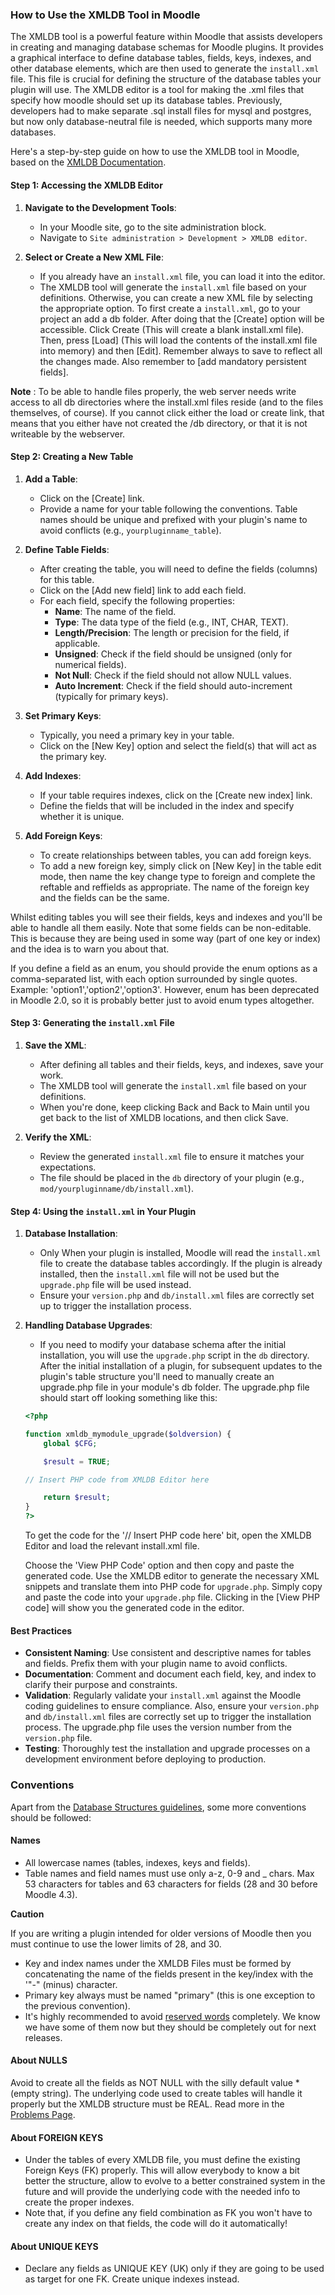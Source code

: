 ### How to Use the XMLDB Tool in Moodle

The XMLDB tool is a powerful feature within Moodle that assists developers in creating and managing database schemas for Moodle plugins. It provides a graphical interface to define database tables, fields, keys, indexes, and other database elements, which are then used to generate the `install.xml` file. This file is crucial for defining the structure of the database tables your plugin will use. The XMLDB editor is a tool for making the .xml files that specify how moodle should set up its database tables. Previously, developers had to make separate .sql install files for mysql and postgres, but now only database-neutral file is needed, which supports many more databases.

Here's a step-by-step guide on how to use the XMLDB tool in Moodle, based on the [XMLDB Documentation](https://moodledev.io/general/development/tools/xmldb).

#### Step 1: Accessing the XMLDB Editor

1. **Navigate to the Development Tools**:
    - In your Moodle site, go to the site administration block.
    - Navigate to `Site administration > Development > XMLDB editor`.

2. **Select or Create a New XML File**:

    - If you already have an `install.xml` file, you can load it into the editor.
    - The XMLDB tool will generate the `install.xml` file based on your definitions. Otherwise, you can create a new XML file by selecting the appropriate option. To first create a `install.xml`, go to your project an add a db folder. After doing that the [Create] option will be accessible. Click Create (This will create a blank install.xml file).  Then, press [Load] (This will load the contents of the install.xml file into memory) and then [Edit]. Remember always to save to reflect all the changes made. Also remember to [add mandatory persistent fields].

**Note** : To be able to handle files properly, the web server needs write access to all db directories where the install.xml files reside (and to the files themselves, of course). If you cannot click either the load or create link, that means that you either have not created the /db directory, or that it is not writeable by the webserver.

#### Step 2: Creating a New Table

1. **Add a Table**:
    - Click on the [Create] link.
    - Provide a name for your table following the conventions. Table names should be unique and prefixed with your plugin's name to avoid conflicts (e.g., `yourpluginname_table`).

2. **Define Table Fields**:
    - After creating the table, you will need to define the fields (columns) for this table.
    - Click on the [Add new field] link to add each field.
    - For each field, specify the following properties:
        - **Name**: The name of the field.
        - **Type**: The data type of the field (e.g., INT, CHAR, TEXT).
        - **Length/Precision**: The length or precision for the field, if applicable.
        - **Unsigned**: Check if the field should be unsigned (only for numerical fields).
        - **Not Null**: Check if the field should not allow NULL values.
        - **Auto Increment**: Check if the field should auto-increment (typically for primary keys).

3. **Set Primary Keys**:
    - Typically, you need a primary key in your table.
    - Click on the [New Key] option and select the field(s) that will act as the primary key.

4. **Add Indexes**:
    - If your table requires indexes, click on the [Create new index] link.
    - Define the fields that will be included in the index and specify whether it is unique.

5. **Add Foreign Keys**:
    - To create relationships between tables, you can add foreign keys.
    - To add a new foreign key, simply click on [New Key] in the table edit mode, then name the key change type to foreign and complete the reftable and reffields as appropriate. The name of the foreign key and the fields can be the same.

Whilst editing tables you will see their fields, keys and indexes and you'll be able to handle all them easily. Note that some fields can be non-editable. This is because they are being used in some way (part of one key or index) and the idea is to warn you about that.

If you define a field as an enum, you should provide the enum options as a comma-separated list, with each option surrounded by single quotes. Example: 'option1','option2','option3'. However, enum has been deprecated in Moodle 2.0, so it is probably better just to avoid enum types altogether.

#### Step 3: Generating the `install.xml` File

1. **Save the XML**:
    - After defining all tables and their fields, keys, and indexes, save your work.
    - The XMLDB tool will generate the `install.xml` file based on your definitions. 
    - When you're done, keep clicking Back and Back to Main until you get back to the list of XMLDB locations, and then click Save.

2. **Verify the XML**:
    - Review the generated `install.xml` file to ensure it matches your expectations.
    - The file should be placed in the `db` directory of your plugin (e.g., `mod/yourpluginname/db/install.xml`).

#### Step 4: Using the `install.xml` in Your Plugin

1. **Database Installation**:
    - Only When your plugin is installed, Moodle will read the `install.xml` file to create the database tables accordingly. If the plugin is already installed, then the `install.xml` file will not be used but the `upgrade.php` file will be used instead.
    - Ensure your `version.php` and `db/install.xml` files are correctly set up to trigger the installation process. 

2. **Handling Database Upgrades**:
    - If you need to modify your database schema after the initial installation, you will use the `upgrade.php` script in the `db` directory. After the initial installation of a plugin, for subsequent updates to the plugin's table structure you'll need to manually create an upgrade.php file in your module's db folder. The upgrade.php file should start off looking something like this:

    ```php	
    <?php

    function xmldb_mymodule_upgrade($oldversion) {
        global $CFG;

        $result = TRUE;

    // Insert PHP code from XMLDB Editor here

        return $result;
    }
    ?>
    ```
    To get the code for the '// Insert PHP code here' bit, open the XMLDB Editor and load the relevant install.xml file.

    Choose the 'View PHP Code' option and then copy and paste the generated code. Use the XMLDB editor to generate the necessary XML snippets and translate them into PHP code for `upgrade.php`. Simply copy and paste the code into your `upgrade.php` file. Clicking in the [View PHP code] will show you the generated code in the editor.

#### Best Practices

- **Consistent Naming**: Use consistent and descriptive names for tables and fields. Prefix them with your plugin name to avoid conflicts.
- **Documentation**: Comment and document each field, key, and index to clarify their purpose and constraints.
- **Validation**: Regularly validate your `install.xml` against the Moodle coding guidelines to ensure compliance. Also, ensure your `version.php` and `db/install.xml` files are correctly set up to trigger the installation process. The upgrade.php file uses the version number from the `version.php` file.
- **Testing**: Thoroughly test the installation and upgrade processes on a development environment before deploying to production.

### Conventions

Apart from the [Database Structures guidelines](https://docs.moodle.org/dev/Database), some more conventions should be followed:

#### Names

+ All lowercase names (tables, indexes, keys and fields).
+ Table names and field names must use only a-z, 0-9 and _ chars. Max 53 characters for tables and 63 characters for fields (28 and 30 before Moodle 4.3).

**Caution**

If you are writing a plugin intended for older versions of Moodle then you must continue to use the lower limits of 28, and 30.

+ Key and index names under the XMLDB Files must be formed by concatenating the name of the fields present in the key/index with the '"-" (minus) character.
+ Primary key always must be named "primary" (this is one exception to the previous convention).
+ It's highly recommended to avoid [reserved words](https://docs.moodle.org/dev/XMLDB_reserved_words) completely. We know we have some of them now but they should be completely out for next releases.

#### About NULLS

Avoid to create all the fields as NOT NULL with the silly default value * (empty string). The underlying code used to create tables will handle it properly but the XMLDB structure must be REAL. Read more in the [Problems Page](https://docs.moodle.org/dev/XMLDB_problems#NOT_NULL_fields_using_a_DEFAULT_''_claus).

#### About FOREIGN KEYS

+ Under the tables of every XMLDB file, you must define the existing Foreign Keys (FK) properly. This will allow everybody to know a bit better the structure, allow to evolve to a better constrained system in the future and will provide the underlying code with the needed info to create the proper indexes.
+ Note that, if you define any field combination as FK you won't have to create any index on that fields, the code will do it automatically!

#### About UNIQUE KEYS

+ Declare any fields as UNIQUE KEY (UK) only if they are going to be used as target for one FK. Create unique indexes instead.

